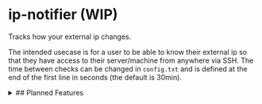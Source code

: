 # ip-notifier (WIP)
Tracks how your external ip changes.

The intended usecase is for a user to be able to know their external ip so that they have access to their server/machine from anywhere via SSH.
The time between checks can be changed in `config.txt` and is defined at the end of the first line in seconds (the default is 30min).

<details>
<summary> ## Planned Features </summary>
<br>
`Sending ip log to a website with password protection`
`Clientside script to recieve the ip log from password protected website`
</details>
